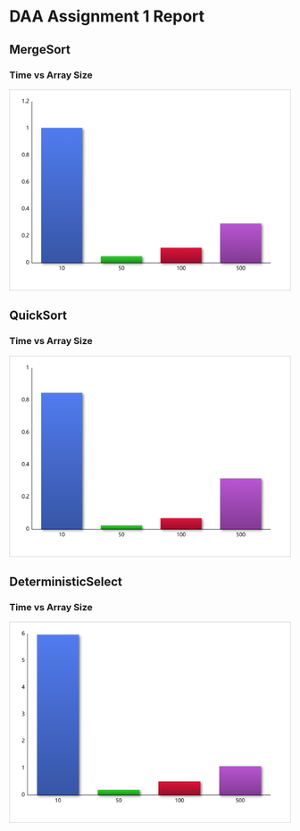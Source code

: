 # DAA Assignment 1 Report

## MergeSort
### Time vs Array Size
![MergeSort Time](plots/mergesort_time.png)

## QuickSort
### Time vs Array Size
![QuickSort Time](plots/quicksort_time.png)

## DeterministicSelect
### Time vs Array Size
![DeterministicSelect Time](plots/select_time.png)
                    